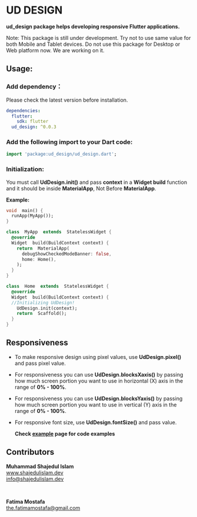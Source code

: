 # UD DESIGN

**ud_design package helps developing responsive Flutter applications.**

Note: This package is still under development. Try not to use same value for both Mobile and Tablet devices. Do not use this package for Desktop or Web platform now. We are working on it.


## Usage:

### Add dependency：

Please check the latest version before installation.

```yaml
dependencies:
  flutter:
    sdk: flutter
  ud_design: ^0.0.3
```

### Add the following import to your Dart code:

```dart
import 'package:ud_design/ud_design.dart';
```


### Initialization:

You must call **UdDesign.init()** and pass **context** in a **Widget build** function and it should be inside **MaterialApp**, Not Before **MaterialApp**.

**Example:**

```dart
void  main() {
  runApp(MyApp());
}

class  MyApp  extends  StatelessWidget {
  @override
  Widget  build(BuildContext context) {
    return  MaterialApp(
      debugShowCheckedModeBanner: false,
      home: Home(),
    );
  }
}

class  Home  extends  StatelessWidget {
  @override
  Widget  build(BuildContext context) {
  //Initializing UdDesign!
    UdDesign.init(context);
    return  Scaffold();
  }
}
```


## Responsiveness

* To make responsive design using pixel values, use **UdDesign.pixel()** and pass pixel value.

* For responsiveness you can use **UdDesign.blocksXaxis()** by passing how much screen portion you want to use in horizontal (X) axis in the range of **0% - 100%**.

* For responsiveness you can use **UdDesign.blocksYaxis()** by passing how much screen portion you want to use in vertical (Y) axis in the range of **0% - 100%**.

* For responsive font size, use  **UdDesign.fontSize()** and pass value.

	**Check [example](https://pub.dev/packages/ud_design/example) page for code examples**


## Contributors

**Muhammad Shajedul Islam** <br>
www.shajedulislam.dev <br>
info@shajedulislam.dev

<br>

**Fatima Mostafa** <br>
the.fatimamostafa@gmail.com


